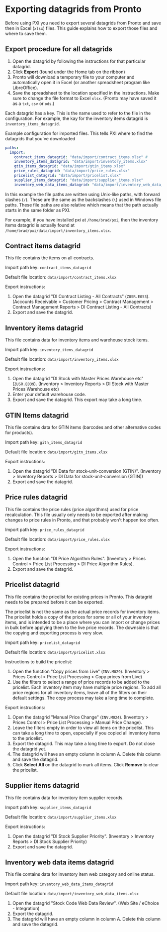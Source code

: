 # Exporting datagrids from Pronto

Before using PXI you need to export several datagrids from Pronto and save then in Excel (`xlsx`) files. This guide explains how to export those files and where to save them.

## Export procedure for all datagrids

1. Open the datagrid by following the instructions for that particular datagrid.
2. Click **Export** (found under the Home tab on the ribbon)
3. Pronto will download a temporary file to your computer and automatically open it in Excel (or another spreadsheet program like LibreOffice).
4. Save the spreadsheet to the location specified in the instructions. Make sure to change the file format to Excel `xlsx`. (Pronto may have saved it as a `txt`, `csv` or `ods`.)

Each datagrid has a key. This is the name used to refer to the file in the configuration. For example, the kay for the inventory items datagrid is `inventory_items_datagrid`.

Example configuration for imported files. This tells PXI where to find the datagrids that you've downloaded

```yaml
paths:
  import:
    contract_items_datagrid: "data/import/contract_items.xlsx" #
    inventory_items_datagrid: "data/import/inventory_items.xlsx"
    gtin_items_datagrid: "data/import/gtin_items.xlsx"
    price_rules_datagrid: "data/import/price_rules.xlsx"
    pricelist_datagrid: "data/import/pricelist.xlsx"
    supplier_items_datagrid: "data/import/supplier_items.xlsx"
    inventory_web_data_items_datagrid: "data/import/inventory_web_data_items.xlsx"
```

In this example the file paths are written using Unix-like paths, with forward slashes (`/`). These are the same as the backslashes (`\`) used in Windows file paths. These file paths are also relative which means that the path actually starts in the same folder as PXI.

For example, if you have installed pxi at `/home/brad/pxi`, then the inventory items datagrid is actually found at `/home/brad/pxi/data/import/inventory_items.xlsx`.

## Contract items datagrid

This file contains the items on all contracts.

Import path key: `contract_items_datagrid`

Default file location: `data/import/contract_items.xlsx`

Export instructions:

1. Open the datagrid "DI Contract Listing - All Contracts" (`ZUSR.E053`). (Accounts Receivable > Customer Pricing > Contract Management > Contract Management Reports > DI Contract Listing - All Contracts)
2. Export and save the datagrid.

## Inventory items datagrid

This file contains data for inventory items and warehouse stock items.

Import path key: `inventory_items_datagrid`

Default file location: `data/import/inventory_items.xlsx`

Export instructions:

1. Open the datagrid "DI Stock with Master Prices Warehouse etc" (`ZUSR.E039`). (Inventory > Inventory Reports > DI Stock with Master Prices Warehouse etc)
2. Enter your default warehouse code.
3. Export and save the datagrid. This export may take a long time.

## GTIN Items datagrid

This file contains data for GTIN items (barcodes and other alternative codes for products).

Import path key: `gitn_items_datagrid`

Default file location: `data/import/gitn_items.xlsx`

Export instructions:

1. Open the datagrid "DI Data for stock-unit-conversion (GTIN)". (Inventory > Inventory Reports > DI Data for stock-unit-conversion (GTIN))
2. Export and save the datagrid.

## Price rules datagrid

This file contains the price rules (price algorithms) used for price recalculation. This file usually only needs to be exported after making changes to price rules in Pronto, and that probably won't happen too often.

Import path key: `price_rules_datagrid`

Default file location: `data/import/price_rules.xlsx`

Export instructions:

1. Open the function "DI Price Algorithm Rules". (Inventory > Prices Control > Price List Processing > DI Price Algorithm Rules).
2. Export and save the datagrid.

## Pricelist datagrid

This file contains the pricelist for existing prices in Pronto. This datagrid needs to be prepared before it can be exported.

The pricelist is not the same as the actual price records for inventory items. The pricelist holds a copy of the prices for some or all of your inventory items, and is intended to be a place where you can import or change prices in bulk before applying them to the live price records. The downside is that the copying and exporting process is very slow.

Import path key: `pricelist_datagrid`

Default file location: `data/import/pricelist.xlsx`

Instructions to build the pricelist:

1. Open the function "Copy prices from Live" (`INV.M029`). (Inventory > Prices Control > Price List Processing > Copy prices from Live)
2. Use the filters to select a range of price records to be added to the pricelist. Each inventory item may have multiple price regions. To add all price regions for all inventory items, leave all of the filters on their default settings. The copy process may take a long time to complete.

Export instructions:

1. Open the datagrid "Manual Price Change" (`INV.M024`). (Inventory > Prices Control > Price List Processing > Manual Price Change).
2. Leave the filters empty in order to view all items on the pricelist. This can take a long time to open, especially if you copied all inventory items to the pricelist.
3. Export the datagrid. This may take a long time to export. Do not close the datagrid yet.
4. The datagrid will have an empty column in column A. Delete this column and save the datagrid.
5. Click **Select All** on the datagrid to mark all items. Click **Remove** to clear the pricelist.

## Supplier items datagrid

This file contains data for inventory item supplier records.

Import path key: `supplier_items_datagrid`

Default file location: `data/import/supplier_items.xlsx`

Export instructions:

1. Open the datagrid "DI Stock Supplier Priority". (Inventory > Inventory Reports > DI Stock Supplier Priority)
2. Export and save the datagrid.

## Inventory web data items datagrid

This file contains data for inventory item web category and online status.

Import path key: `inventory_web_data_items_datagrid`

Default file location: `data/import/inventory_web_data_items.xlsx`

1. Open the datagrid "Stock Code Web Data Review". (Web Site / eChoice - Integration)
2. Export the datagrid.
3. The datagrid will have an empty column in column A. Delete this column and save the datagrid.
